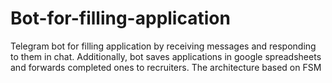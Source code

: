 # Bot-for-filling-application
Telegram bot for filling application by receiving messages and responding to them in chat. Additionally, bot saves applications in google spreadsheets and forwards completed ones to recruiters. The architecture based on FSM
